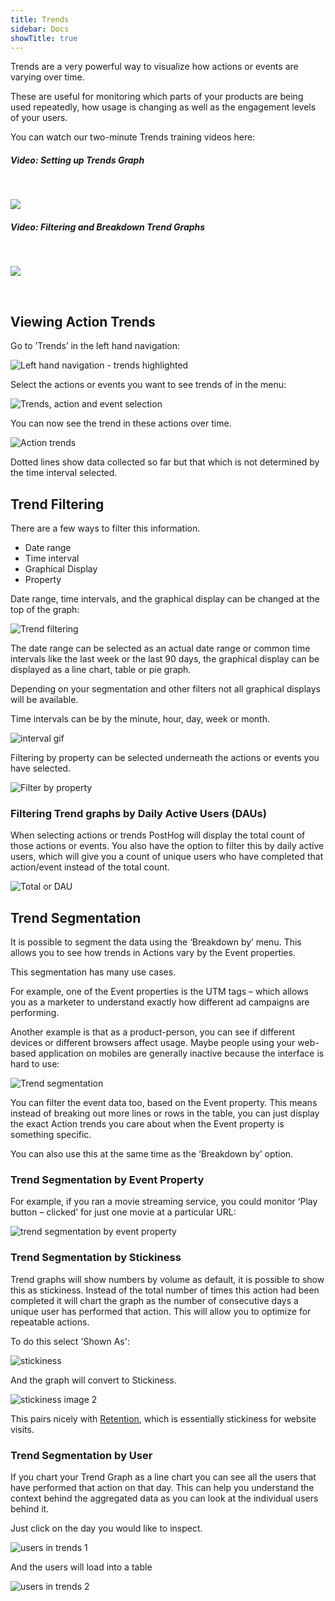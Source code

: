 ```yaml
---
title: Trends
sidebar: Docs
showTitle: true
---
```


Trends are a very powerful way to visualize how actions or events are varying over time.

These are useful for monitoring which parts of your products are being used repeatedly, how usage is changing as well as the engagement levels of your users.

You can watch our two-minute Trends training videos here:
<br>


##### Video: Setting up Trends Graph
<br>

[![](http://img.youtube.com/vi/q39B-QAFZUI/0.jpg)](http://www.youtube.com/watch?v=q39B-QAFZUI)

##### Video: Filtering and Breakdown Trend Graphs
<br>

[![](http://img.youtube.com/vi/8IsCrLOpRCw/0.jpg)](http://www.youtube.com/watch?v=8IsCrLOpRCw) 

<br>

## Viewing Action Trends

Go to ’Trends’ in the left hand navigation:

![Left hand navigation - trends highlighted](../../images/04/Posthog-13.png)
<br>

Select the actions or events you want to see trends of in the menu:

![Trends, action and event selection](../../images/04/trends-actions-events.gif)

You can now see the trend in these actions over time.

![Action trends](../../images/04/Posthog-14.png)

Dotted lines show data collected so far but that which is not determined by the time interval selected.


## Trend Filtering

There are a few ways to filter this information.

- Date range
- Time interval
- Graphical Display
- Property

Date range, time intervals, and the graphical display can be changed at the top of the graph:

![Trend filtering](../../images/04/Posthog-15.png)

The date range can be selected as an actual date range or common time intervals like the last week or the last 90 days, the graphical display can be displayed as a line chart, table or pie graph. 

Depending on your segmentation and other filters not all graphical displays will be available.

Time intervals can be by the minute, hour, day, week or month.

![interval gif](../../images/04/interval-time-trends.gif)
<br>

Filtering by property can be selected underneath the actions or events you have selected. 

![Filter by property](../../images/04/filterby-property.gif)

### Filtering Trend graphs by Daily Active Users (DAUs)

When selecting actions or trends PostHog will display the total count of those actions or events. You also have the option to filter this by daily active users, which will give you a count of unique users who have completed that action/event instead of the total count. 

![Total or DAU](../../images/04/Posthog-16.png)


## Trend Segmentation

It is possible to segment the data using the ‘Breakdown by’ menu. This allows you to see how trends in Actions vary by the Event properties.

This segmentation has many use cases.

For example, one of the Event properties is the UTM tags – which allows you as a marketer to understand exactly how different ad campaigns are performing.

Another example is that as a product-person, you can see if different devices or different browsers affect usage. Maybe people using your web-based application on mobiles are generally inactive because the interface is hard to use:

![Trend segmentation](../../images/02/Screenshot-2020-02-09-at-17.31.36.png)
<br>

You can filter the event data too, based on the Event property. This means instead of breaking out more lines or rows in the table, you can just display the exact Action trends you care about when the Event property is something specific.

You can also use this at the same time as the ‘Breakdown by’ option.

### Trend Segmentation by Event Property

For example, if you ran a movie streaming service, you could monitor ‘Play button – clicked’ for just one movie at a particular URL:

![trend segmentation by event property](../../images/02/Screenshot-2020-02-09-at-17.35.24.png)

### Trend Segmentation by Stickiness

Trend graphs will show numbers by volume as default, it is possible to show this as stickiness. Instead of the total number of times this action had been completed it will chart the graph as the number of consecutive days a unique user has performed that action. This will allow you to optimize for repeatable actions. 

To do this select 'Shown As':

![stickiness](../../images/03/Posthog-6.png)
<br>

And the graph will convert to Stickiness.

![stickiness image 2](../../images/03/Posthog-7.png)
<br>

This pairs nicely with [Retention](/docs/features/retention), which is essentially stickiness for website visits.
<br>

### Trend Segmentation by User

If you chart your Trend Graph as a line chart you can see all the users that have performed that action on that day. This can help you understand the context behind the aggregated data as you can look at the individual users behind it.

Just click on the day you would like to inspect.

![users in trends 1](../../images/04/Fullscreen_4_1_20__5_23_PM_png-2.png)

And the users will load into a table

![users in trends 2](../../images/04/Posthog.png)

